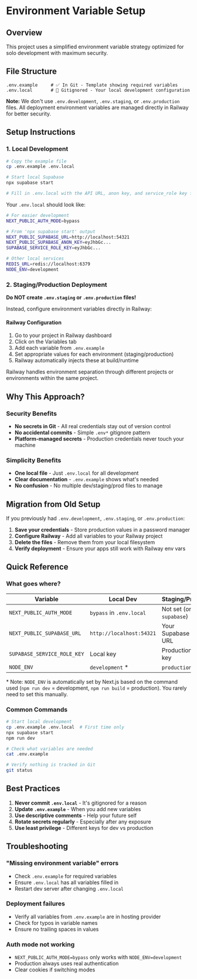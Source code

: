 # Environment Variable Setup

## Overview

This project uses a simplified environment variable strategy optimized for solo development with maximum security.

## File Structure

```
.env.example     # ✅ In Git - Template showing required variables
.env.local       # 🚫 Gitignored - Your local development configuration
```

**Note:** We don't use `.env.development`, `.env.staging`, or `.env.production` files. All deployment environment variables are managed directly in Railway for better security.

## Setup Instructions

### 1. Local Development

```bash
# Copy the example file
cp .env.example .env.local

# Start local Supabase
npx supabase start

# Fill in .env.local with the API URL, anon key, and service_role key from Supabase output
```

Your `.env.local` should look like:
```bash
# For easier development
NEXT_PUBLIC_AUTH_MODE=bypass

# From 'npx supabase start' output
NEXT_PUBLIC_SUPABASE_URL=http://localhost:54321
NEXT_PUBLIC_SUPABASE_ANON_KEY=eyJhbGc...
SUPABASE_SERVICE_ROLE_KEY=eyJhbGc...

# Other local services
REDIS_URL=redis://localhost:6379
NODE_ENV=development
```

### 2. Staging/Production Deployment

**Do NOT create `.env.staging` or `.env.production` files!**

Instead, configure environment variables directly in Railway:

#### Railway Configuration
1. Go to your project in Railway dashboard
2. Click on the Variables tab
3. Add each variable from `.env.example`
4. Set appropriate values for each environment (staging/production)
5. Railway automatically injects these at build/runtime

Railway handles environment separation through different projects or environments within the same project.

## Why This Approach?

### Security Benefits
- **No secrets in Git** - All real credentials stay out of version control
- **No accidental commits** - Simple `.env*` gitignore pattern
- **Platform-managed secrets** - Production credentials never touch your machine

### Simplicity Benefits
- **One local file** - Just `.env.local` for all development
- **Clear documentation** - `.env.example` shows what's needed
- **No confusion** - No multiple dev/staging/prod files to manage

## Migration from Old Setup

If you previously had `.env.development`, `.env.staging`, or `.env.production`:

1. **Save your credentials** - Store production values in a password manager
2. **Configure Railway** - Add all variables to your Railway project
3. **Delete the files** - Remove them from your local filesystem
4. **Verify deployment** - Ensure your apps still work with Railway env vars

## Quick Reference

### What goes where?

| Variable | Local Dev | Staging/Prod |
|----------|-----------|--------------|
| `NEXT_PUBLIC_AUTH_MODE` | `bypass` in `.env.local` | Not set (or `supabase`) |
| `NEXT_PUBLIC_SUPABASE_URL` | `http://localhost:54321` | Your Supabase URL |
| `SUPABASE_SERVICE_ROLE_KEY` | Local key | Production key |
| `NODE_ENV` | `development` * | `production` * |

\* Note: `NODE_ENV` is automatically set by Next.js based on the command used (`npm run dev` = development, `npm run build` = production). You rarely need to set this manually.

### Common Commands

```bash
# Start local development
cp .env.example .env.local  # First time only
npx supabase start
npm run dev

# Check what variables are needed
cat .env.example

# Verify nothing is tracked in Git
git status
```

## Best Practices

1. **Never commit `.env.local`** - It's gitignored for a reason
2. **Update `.env.example`** - When you add new variables
3. **Use descriptive comments** - Help your future self
4. **Rotate secrets regularly** - Especially after any exposure
5. **Use least privilege** - Different keys for dev vs production

## Troubleshooting

### "Missing environment variable" errors
- Check `.env.example` for required variables
- Ensure `.env.local` has all variables filled in
- Restart dev server after changing `.env.local`

### Deployment failures
- Verify all variables from `.env.example` are in hosting provider
- Check for typos in variable names
- Ensure no trailing spaces in values

### Auth mode not working
- `NEXT_PUBLIC_AUTH_MODE=bypass` only works with `NODE_ENV=development`
- Production always uses real authentication
- Clear cookies if switching modes